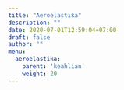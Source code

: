 ```yaml
---
title: "Aeroelastika"
description: ""
date: 2020-07-01T12:59:04+07:00
draft: false
author: ""
menu:
  aeroelastika:
    parent: 'keahlian'
    weight: 20
---
```


